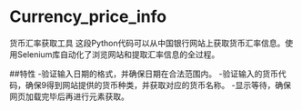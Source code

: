 # Currency_price_info
货币汇率获取工具
这段Python代码可以从中国银行网站上获取货币汇率信息。使用Selenium库自动化了浏览网站和提取汇率信息的全过程。

##特性
-验证输入日期的格式，并确保日期在合法范围内。
-验证输入的货币代码，确保9得到网站提供的货币种类，并获取对应的货币名称。
-显示等待，确保网页加载完毕后再进行元素获取。
